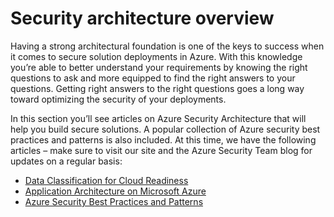 <properties
   pageTitle="Security architecture overview | Microsoft Azure"
   description="The article provides a security architecture overview of Azure and a curated list of related articles."
   services="security"
   documentationCenter="na"
   authors="TomShinder"
   manager="MBaldwin"
   editor="TomSh"/>

<tags
   ms.service="security"
   ms.devlang="na"
   ms.topic="article"
   ms.tgt_pltfrm="na"
   ms.workload="na"
   ms.date="08/16/2016"
   ms.author="yurid"/>

# <a name="security-architecture-overview"></a>Security architecture overview

Having a strong architectural foundation is one of the keys to success when it comes to secure solution deployments in Azure. With this knowledge you’re able to better understand your requirements by knowing the right questions to ask and more equipped to find the right answers to your questions. Getting right answers to the right questions goes a long way toward optimizing the security of your deployments.

In this section you’ll see articles on Azure Security Architecture that will help you build secure solutions. A popular collection of Azure security best practices and patterns is also included. At this time, we have the following articles – make sure to visit our site and the Azure Security Team blog for updates on a regular basis:

- [Data Classification for Cloud Readiness](azure-security-data-classification.md)
- [Application Architecture on Microsoft Azure](security-application-architecture-on-azure.md)
- [Azure Security Best Practices and Patterns](security-best-practices-and-patterns.md)
